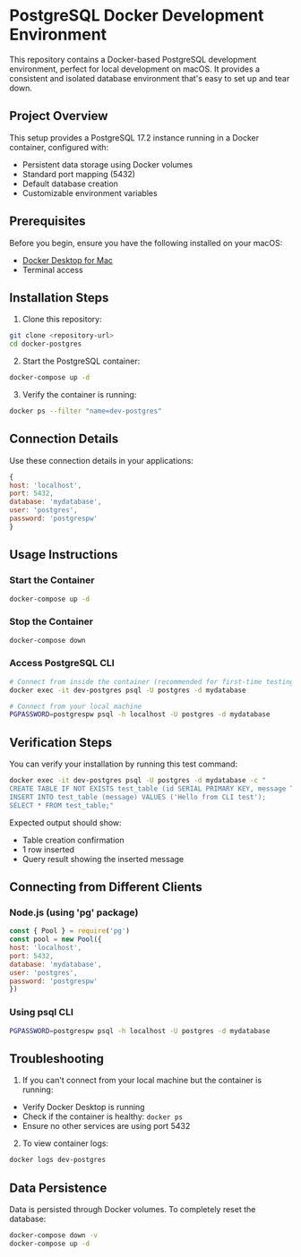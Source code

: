 # PostgreSQL Docker Development Environment

This repository contains a Docker-based PostgreSQL development environment, perfect for local development on macOS. It provides a consistent and isolated database environment that's easy to set up and tear down.

## Project Overview

This setup provides a PostgreSQL 17.2 instance running in a Docker container, configured with:
- Persistent data storage using Docker volumes
- Standard port mapping (5432)
- Default database creation
- Customizable environment variables

## Prerequisites

Before you begin, ensure you have the following installed on your macOS:
- [Docker Desktop for Mac](https://www.docker.com/products/docker-desktop)
- Terminal access

## Installation Steps

1. Clone this repository:
```bash
git clone <repository-url>
cd docker-postgres
```

2. Start the PostgreSQL container:
```bash
docker-compose up -d
```

3. Verify the container is running:
```bash
docker ps --filter "name=dev-postgres"
```

## Connection Details

Use these connection details in your applications:

```javascript
{
host: 'localhost',
port: 5432,
database: 'mydatabase',
user: 'postgres',
password: 'postgrespw'
}
```

## Usage Instructions

### Start the Container
```bash
docker-compose up -d
```

### Stop the Container
```bash
docker-compose down
```

### Access PostgreSQL CLI
```bash
# Connect from inside the container (recommended for first-time testing)
docker exec -it dev-postgres psql -U postgres -d mydatabase

# Connect from your local machine
PGPASSWORD=postgrespw psql -h localhost -U postgres -d mydatabase
```

## Verification Steps

You can verify your installation by running this test command:

```bash
docker exec -it dev-postgres psql -U postgres -d mydatabase -c "
CREATE TABLE IF NOT EXISTS test_table (id SERIAL PRIMARY KEY, message TEXT);
INSERT INTO test_table (message) VALUES ('Hello from CLI test');
SELECT * FROM test_table;"
```

Expected output should show:
- Table creation confirmation
- 1 row inserted
- Query result showing the inserted message

## Connecting from Different Clients

### Node.js (using 'pg' package)
```javascript
const { Pool } = require('pg')
const pool = new Pool({
host: 'localhost',
port: 5432,
database: 'mydatabase',
user: 'postgres',
password: 'postgrespw'
})
```

### Using psql CLI
```bash
PGPASSWORD=postgrespw psql -h localhost -U postgres -d mydatabase
```

## Troubleshooting

1. If you can't connect from your local machine but the container is running:
- Verify Docker Desktop is running
- Check if the container is healthy: `docker ps`
- Ensure no other services are using port 5432

2. To view container logs:
```bash
docker logs dev-postgres
```

## Data Persistence

Data is persisted through Docker volumes. To completely reset the database:
```bash
docker-compose down -v
docker-compose up -d
```

